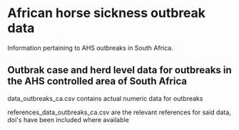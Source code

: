 # African horse sickness outbreak data
Information pertaining to AHS outbreaks in South Africa.

## Outbrak case and herd level data for outbreaks in the AHS controlled area of South Africa 
data_outbreaks_ca.csv contains actual numeric data for outbreaks

references_data_outbreaks_ca.csv are the relevant references for said data, doi's have been included where available
